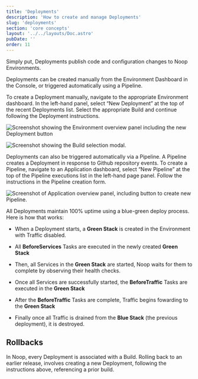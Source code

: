 ```yaml
---
title: 'Deployments'
description: 'How to create and manage Deployments'
slug: 'deployments'
section: 'core concepts'
layout: '../../layouts/Doc.astro'
pubDate: ''
order: 11
---
```


Simply put, Deployments publish code and configuration changes to Noop Environments.

Deployments can be created manually from the Environment Dashboard in the Console, or triggered automatically using a Pipeline.

To create a Deployment manually, navigate to the appropriate Environment dashboard. In the left-hand panel, select “New Deployment” at the top of the recent Deployments list. Select the appropriate Build and continue following the Deployment instructions.

![Screenshot showing the Environment overview panel including the new Deployment button](/assets/docs/imgs/3c093da5-3e62-4c4b-8923-820d537d62b9.png)

![Screenshot showing the Build selection modal.](/assets/docs/imgs/402c8a6f-79e8-4812-b588-5bc08b7ce191.png)

Deployments can also be triggered automatically via a Pipeline. A Pipeline creates a Deployment in response to Github repository events. To create a Pipeline, navigate to an Application dashboard, select “New Pipeline” at the top of the Pipeline executions list in the left-hand page panel. Follow the instructions in the Pipeline creation form.

![Screenshot of Application overview panel, including button to create new Pipeline.](/assets/docs/imgs/5f0d3e92-d981-48e5-a243-72d53c077127.png)

All Deployments maintain 100% uptime using a blue-green deploy process. Here is how that works:

- When a Deployment starts, a **Green Stack** is created in the Environment with Traffic disabled.

- All **BeforeServices** Tasks are executed in the newly created **Green Stack**

- Then, all Services in the **Green Stack** are started, Noop waits for them to complete by observing their health checks.

- Once all Services are successfully started, the **BeforeTraffic** Tasks are executed in the **Green Stack**

- After the **BeforeTraffic** Tasks are complete, Traffic begins fowarding to the **Green Stack**

- Finally once all Traffic is drained from the **Blue Stack** (the previous deployment), it is destroyed.

## Rollbacks

In Noop, every Deployment is associated with a Build. Rolling back to an earlier release, involves creating a new Deployment, following the instructions above, referencing a prior build.
